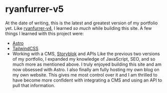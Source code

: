 # ryanfurrer-v5

At the date of writing, this is the latest and greatest version of my portfolio yet. Like [ryanfurrer-v4](https://github.com/ryanfurrer/ryanfurrer-v4), I learned _so much_ while building this site. A few things I learned with this project were:

- [Astro](https://astro.build/)
- [TailwindCSS](https://tailwindcss.com/)
- Working with a CMS, [Storyblok](https://www.storyblok.com/) and APIs
  Like the previous two versions of my portfolio, I expanded my knowledge of JavaScript, SEO, and so much more as mentioned above. I truly enjoyed building this site and am now obsessed with Astro. I also finally am fully hosting my own blog on my own website. This gives me most control over it and I am thrilled to have become more confident with integrating a CMS and using an API to pull that information.
